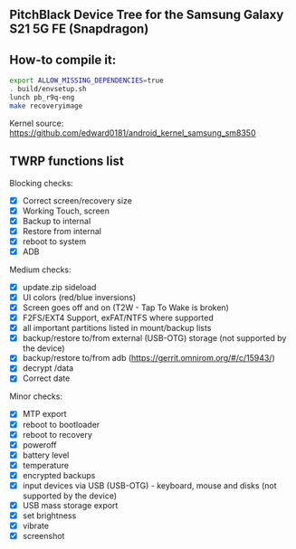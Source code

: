## PitchBlack Device Tree for the Samsung Galaxy S21 5G FE (Snapdragon)

## How-to compile it:

```sh
export ALLOW_MISSING_DEPENDENCIES=true
. build/envsetup.sh
lunch pb_r9q-eng
make recoveryimage
```

Kernel source:
https://github.com/edward0181/android_kernel_samsung_sm8350

## TWRP functions list

Blocking checks:
- [x] Correct screen/recovery size
- [x] Working Touch, screen
- [x] Backup to internal
- [x] Restore from internal
- [x] reboot to system
- [x] ADB

Medium checks:
- [x] update.zip sideload
- [x] UI colors (red/blue inversions)
- [x] Screen goes off and on (T2W - Tap To Wake is broken)
- [x] F2FS/EXT4 Support, exFAT/NTFS where supported
- [x] all important partitions listed in mount/backup lists
- [x] backup/restore to/from external (USB-OTG) storage (not supported by the device)
- [x] backup/restore to/from adb (https://gerrit.omnirom.org/#/c/15943/)
- [x] decrypt /data 
- [x] Correct date

Minor checks:
- [x] MTP export
- [x] reboot to bootloader
- [x] reboot to recovery
- [x] poweroff
- [x] battery level
- [x] temperature
- [x] encrypted backups
- [x] input devices via USB (USB-OTG) - keyboard, mouse and disks (not supported by the device)
- [x] USB mass storage export
- [x] set brightness
- [x] vibrate
- [x] screenshot
